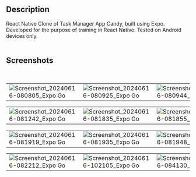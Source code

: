 <h2>Description</h2>
<div>React Native Clone of Task Manager App Candy, built using Expo. Developed for the purpose of training in React Native. Tested on Android devices only. </div>
<br>
<h2>Screenshots</h2>
<br>

|  |  |  |
|---|---|---|
| ![Screenshot_20240616-080805_Expo Go](https://github.com/Mrinal1998-dev/task-management-app-clone/assets/78897795/284c46bc-34fd-4243-b502-868841e9c70a) | ![Screenshot_20240616-080925_Expo Go](https://github.com/Mrinal1998-dev/task-management-app-clone/assets/78897795/d5e37011-a909-4e47-9061-b6d363e880af) | ![Screenshot_20240616-080944_Expo Go](https://github.com/Mrinal1998-dev/task-management-app-clone/assets/78897795/4ae82c36-eae2-4bfb-bce0-2f9a252021c6) |

|  |  |  |
|---|---|---|
| ![Screenshot_20240616-081242_Expo Go](https://github.com/Mrinal1998-dev/task-management-app-clone/assets/78897795/6648d29d-57e9-435d-ba71-a04a10b23d98) | ![Screenshot_20240616-081835_Expo Go](https://github.com/Mrinal1998-dev/task-management-app-clone/assets/78897795/207f7c57-1e1f-458e-9078-d6c6bd30025d) | ![Screenshot_20240616-081855_Expo Go](https://github.com/Mrinal1998-dev/task-management-app-clone/assets/78897795/e09b6201-15d2-42ba-873a-45f1b96ad1d4) |

|  |  |  |
|---|---|---|
| ![Screenshot_20240616-081919_Expo Go](https://github.com/Mrinal1998-dev/task-management-app-clone/assets/78897795/cb6a54b8-1f69-4514-93ab-227115869c84) | ![Screenshot_20240616-081935_Expo Go](https://github.com/Mrinal1998-dev/task-management-app-clone/assets/78897795/f9fd1524-e8ac-4249-8972-111c18a59256) | ![Screenshot_20240616-081948_Expo Go](https://github.com/Mrinal1998-dev/task-management-app-clone/assets/78897795/232a6887-8298-44e0-99aa-884a0ff01dc1) |

|  |  |  |
|---|---|---|
| ![Screenshot_20240616-082212_Expo Go](https://github.com/Mrinal1998-dev/task-management-app-clone/assets/78897795/3e66d3e1-ad19-4609-8813-a2b7091f7d4f) | ![Screenshot_20240616-102105_Expo Go](https://github.com/Mrinal1998-dev/task-management-app-clone/assets/78897795/3447960e-5aa8-4fdf-a275-44aa62ca8fa2) | ![Screenshot_20240616-084130_Expo Go](https://github.com/Mrinal1998-dev/task-management-app-clone/assets/78897795/1e21b315-3834-4cbf-8d91-235332e8ee37) |



















